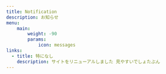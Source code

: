 ```yaml
---
title: Notification
description: お知らせ
menu:
    main: 
        weight: -90
        params:
            icon: messages
links:
  - title: 特になし
    description: サイトをリニューアルしました 見やすいでしょたぶん
---
```



